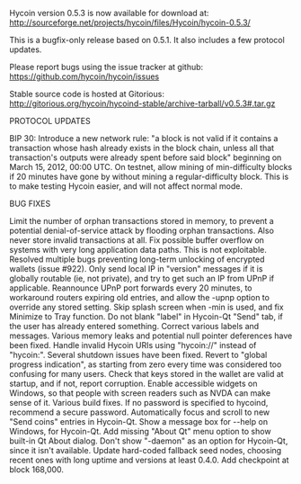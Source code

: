 Hycoin version 0.5.3 is now available for download at:
http://sourceforge.net/projects/hycoin/files/Hycoin/hycoin-0.5.3/

This is a bugfix-only release based on 0.5.1.
It also includes a few protocol updates.

Please report bugs using the issue tracker at github:
https://github.com/hycoin/hycoin/issues

Stable source code is hosted at Gitorious:
http://gitorious.org/hycoin/hycoind-stable/archive-tarball/v0.5.3#.tar.gz

PROTOCOL UPDATES

BIP 30: Introduce a new network rule: "a block is not valid if it contains a transaction whose hash already exists in the block chain, unless all that transaction's outputs were already spent before said block" beginning on March 15, 2012, 00:00 UTC.
On testnet, allow mining of min-difficulty blocks if 20 minutes have gone by without mining a regular-difficulty block. This is to make testing Hycoin easier, and will not affect normal mode.

BUG FIXES

Limit the number of orphan transactions stored in memory, to prevent a potential denial-of-service attack by flooding orphan transactions. Also never store invalid transactions at all.
Fix possible buffer overflow on systems with very long application data paths. This is not exploitable.
Resolved multiple bugs preventing long-term unlocking of encrypted wallets
(issue #922).
Only send local IP in "version" messages if it is globally routable (ie, not private), and try to get such an IP from UPnP if applicable.
Reannounce UPnP port forwards every 20 minutes, to workaround routers expiring old entries, and allow the -upnp option to override any stored setting.
Skip splash screen when -min is used, and fix Minimize to Tray function.
Do not blank "label" in Hycoin-Qt "Send" tab, if the user has already entered something.
Correct various labels and messages.
Various memory leaks and potential null pointer deferences have been fixed.
Handle invalid Hycoin URIs using "hycoin://" instead of "hycoin:".
Several shutdown issues have been fixed.
Revert to "global progress indication", as starting from zero every time was considered too confusing for many users.
Check that keys stored in the wallet are valid at startup, and if not, report corruption.
Enable accessible widgets on Windows, so that people with screen readers such as NVDA can make sense of it.
Various build fixes.
If no password is specified to hycoind, recommend a secure password.
Automatically focus and scroll to new "Send coins" entries in Hycoin-Qt.
Show a message box for --help on Windows, for Hycoin-Qt.
Add missing "About Qt" menu option to show built-in Qt About dialog.
Don't show "-daemon" as an option for Hycoin-Qt, since it isn't available.
Update hard-coded fallback seed nodes, choosing recent ones with long uptime and versions at least 0.4.0.
Add checkpoint at block 168,000.

